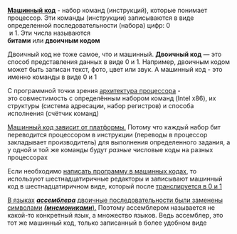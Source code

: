 [**Машинный код**](https://ravesli.com/urok-1-vvedenie-v-programmirovanie/#toc-0) - набор команд (инструкций), которые понимает процессор. Эти команды (инструкции) записываются в виде определенной последовательности (набора) цифр: 0  
 и 1. Эти числа называются   
**битами** или **двоичным кодом**

Двоичный код не тоже самое, что и машинный. **Двоичный код** — это способ представления данных в виде 0 и 1. Например, двоичным кодом может быть записан текст, фото, цвет или звук. А машинный код - это именно команды в виде 0 и 1

С программной точки зрения [архитектура процессора](https://ru.wikipedia.org/wiki/%D0%90%D1%80%D1%85%D0%B8%D1%82%D0%B5%D0%BA%D1%82%D1%83%D1%80%D0%B0_%D0%BF%D1%80%D0%BE%D1%86%D0%B5%D1%81%D1%81%D0%BE%D1%80%D0%B0) - это совместимость с определённым набором команд (Intel x86), их структуры (система адресации, набор регистров) и способа исполнения (счётчик команд)

[Машинный код зависит от платформы.](https://bor64.com/2019/03/05/kak-rabotaet-processor-i-jazyki-programmirovanija/) Потому что каждый набор бит переводится процессором в инструкции (переводы в процессор закладывает производитель) для выполнения определенного задания, а у одной и той же команды будут _разные_ числовые коды на разных процессорах

Если необходимо [написать программу в машинных кодах](http://av-assembler.ru/asm/afd/start-hex.htm), то используют шестнадцатиричные редакторы и записывают машинный код в шестнадцатиричном виде, который после [транслируется в 0 и 1](https://otvet.mail.ru/question/99562732)

[В языках](https://studfile.net/preview/8669056/page:4/) [_**ассемблера**_](https://studfile.net/preview/8669056/page:4/) [двоичные последовательности были заменены символами](https://studfile.net/preview/8669056/page:4/) [_**(мнемониками**_](https://studfile.net/preview/8669056/page:4/)[).](https://studfile.net/preview/8669056/page:4/) Поэтому ассемблером называется не какой-то конкретный язык, а множество языков. Ведь ассемблер, это тот же машинный код, только записанный в более удобном виде